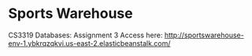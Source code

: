 # Sports Warehouse
CS3319 Databases: Assignment 3
Access here: http://sportswarehouse-env-1.ybkrqzqkvi.us-east-2.elasticbeanstalk.com/

